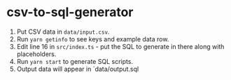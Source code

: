 # csv-to-sql-generator

1. Put CSV data in `data/input.csv`.
1. Run `yarn getinfo` to see keys and example data row.
1. Edit line 16 in `src/index.ts` - put the SQL to generate in there along with placeholders.
1. Run `yarn start` to generate SQL scripts.
1. Output data will appear in `data/output.sql
